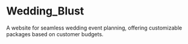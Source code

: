 # Wedding_Blust
A website for seamless wedding event planning, offering customizable packages based on customer budgets.
